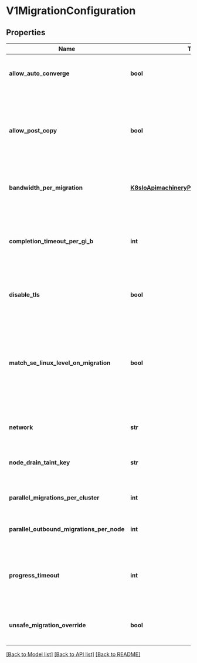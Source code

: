 # V1MigrationConfiguration

## Properties
Name | Type | Description | Notes
------------ | ------------- | ------------- | -------------
**allow_auto_converge** | **bool** | AllowAutoConverge allows the platform to compromise performance/availability of VMIs to guarantee successful VMI live migrations. Defaults to false | [optional] 
**allow_post_copy** | **bool** | AllowPostCopy enables post-copy live migrations. Such migrations allow even the busiest VMIs to successfully live-migrate. However, events like a network failure can cause a VMI crash. If set to true, migrations will still start in pre-copy, but switch to post-copy when CompletionTimeoutPerGiB triggers. Defaults to false | [optional] 
**bandwidth_per_migration** | [**K8sIoApimachineryPkgApiResourceQuantity**](K8sIoApimachineryPkgApiResourceQuantity.md) | BandwidthPerMigration limits the amount of network bandwidth live migrations are allowed to use. The value is in quantity per second. Defaults to 0 (no limit) | [optional] 
**completion_timeout_per_gi_b** | **int** | CompletionTimeoutPerGiB is the maximum number of seconds per GiB a migration is allowed to take. If a live-migration takes longer to migrate than this value multiplied by the size of the VMI, the migration will be cancelled, unless AllowPostCopy is true. Defaults to 800 | [optional] 
**disable_tls** | **bool** | When set to true, DisableTLS will disable the additional layer of live migration encryption provided by KubeVirt. This is usually a bad idea. Defaults to false | [optional] 
**match_se_linux_level_on_migration** | **bool** | By default, the SELinux level of target virt-launcher pods is forced to the level of the source virt-launcher. When set to true, MatchSELinuxLevelOnMigration lets the CRI auto-assign a random level to the target. That will ensure the target virt-launcher doesn&#39;t share categories with another pod on the node. However, migrations will fail when using RWX volumes that don&#39;t automatically deal with SELinux levels. | [optional] 
**network** | **str** | Network is the name of the CNI network to use for live migrations. By default, migrations go through the pod network. | [optional] 
**node_drain_taint_key** | **str** | NodeDrainTaintKey defines the taint key that indicates a node should be drained. Note: this option relies on the deprecated node taint feature. Default: kubevirt.io/drain | [optional] 
**parallel_migrations_per_cluster** | **int** | ParallelMigrationsPerCluster is the total number of concurrent live migrations allowed cluster-wide. Defaults to 5 | [optional] 
**parallel_outbound_migrations_per_node** | **int** | ParallelOutboundMigrationsPerNode is the maximum number of concurrent outgoing live migrations allowed per node. Defaults to 2 | [optional] 
**progress_timeout** | **int** | ProgressTimeout is the maximum number of seconds a live migration is allowed to make no progress. Hitting this timeout means a migration transferred 0 data for that many seconds. The migration is then considered stuck and therefore cancelled. Defaults to 150 | [optional] 
**unsafe_migration_override** | **bool** | UnsafeMigrationOverride allows live migrations to occur even if the compatibility check indicates the migration will be unsafe to the guest. Defaults to false | [optional] 

[[Back to Model list]](../README.md#documentation-for-models) [[Back to API list]](../README.md#documentation-for-api-endpoints) [[Back to README]](../README.md)


